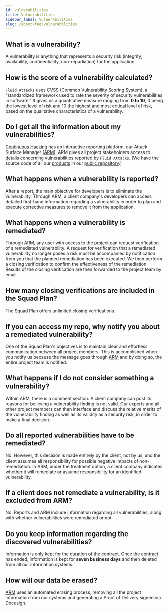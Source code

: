 ```yaml
---
id: vulnerabilities
title: Vulnerabilities
sidebar_label: Vulnerabilities
slug: /about/faq/vulnerabilities
---
```


## What is a vulnerability?

A vulnerability is anything
that represents a security risk
(integrity, availability,
confidentiality, non-repudiation)
for the application.

## How is the score of a vulnerability calculated?

`Fluid Attacks` uses [CVSS](/about/glossary#cvss)
(Common Vulnerability Scoring System),
a "standardized framework
used to rate the severity
of security vulnerabilities in software."
It gives us a quantitative measure
ranging from **0 to 10**,
0 being the lowest level of risk
and 10 the highest
and most critical level of risk,
based on the qualitative characteristics
of a vulnerability.

## Do I get all the information about my vulnerabilities?

[Continuous Hacking](https://fluidattacks.com/services/continuous-hacking/)
has an interactive reporting platform,
our Attack Surface Manager
([ARM](https://fluidattacks.com/categories/asm/)).
ARM gives all project stakeholders access
to details concerning vulnerabilities
reported by `Fluid Attacks`.
(We have the source code
of all our [products](https://gitlab.com/fluidattacks/universe)
in our [public repository](https://gitlab.com/fluidattacks).)

## What happens when a vulnerability is reported?

After a report,
the main objective for developers
is to eliminate the vulnerability.
Through ARM,
a client company's developers
can access detailed first-hand information
regarding a vulnerability
in order to plan
and execute corrective measures
to remove it from the application.

## What happens when a vulnerability is remediated?

Through ARM,
any user with access to the project
can request verification
of a remediated vulnerability.
A request for verification
that a remediated vulnerability no longer poses a risk
must be accompanied by notification from you
that the planned remediation has been executed.
We then perform a closing verification
to confirm the effectiveness of the remediation.
Results of the closing verification
are then forwarded
to the project team by email.

## How many closing verifications are included in the Squad Plan?

The Squad Plan offers unlimited closing verifications.

## If you can access my repo, why notify you about a remediated vulnerability?

One of the Squad Plan's objectives
is to maintain clear and effortless communication
between all project members.
This is accomplished
when you notify us
because the message goes
through [ARM](https://fluidattacks.com/categories/asm/)
and by doing so,
the entire project team is notified.

## What happens if I do not consider something a vulnerability?

Within ARM,
there is a comment section.
A client company can post its reasons
for believing a vulnerability finding is not valid.
Our experts
and all other project members
can then interface and discuss
the relative merits of the vulnerability finding
as well as its validity
as a security risk,
in order to make a final decision.

## Do all reported vulnerabilities have to be remediated?

No.
However,
this decision is made entirely by the client,
not by us,
and the client assumes all responsibility
for possible negative impacts of non-remediation.
In ARM,
under the treatment option,
a client company indicates
whether it will remediate
or assume responsibility
for an identified vulnerability.

## If a client does not remediate a vulnerability, is it excluded from ARM?

No.
Reports and ARM include information
regarding all vulnerabilities,
along with whether vulnerabilities were remediated
or not.

## Do you keep information regarding the discovered vulnerabilities?

Information is only kept
for the duration of the contract.
Once the contract has ended,
information is kept for **seven business days**
and then deleted
from all our information systems.

## How will our data be erased?

[ARM](https://fluidattacks.com/categories/asm/)
uses an automated erasing process,
removing all the project information
from our systems
and generating a Proof of Delivery
signed via Docusign.
